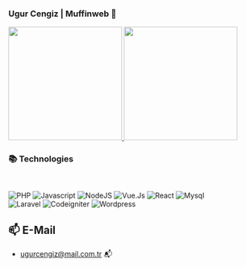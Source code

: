### Ugur Cengiz | Muffinweb 👋


<a href="https://github.com/muffinweb">
  <img height="225" src="https://github-readme-stats.vercel.app/api?username=muffinweb&show_icons=true&theme=dark&include_all_commits=true&count_private=true"/>
  <img height="225" src="https://github-readme-stats.vercel.app/api/top-langs/?username=muffinweb&theme=dark"/>
</a>


### 📚 Technologies

<br>

<p>
  <img alt="PHP" src="https://img.shields.io/badge/PHP%207+-2196f3?style=for-the-badge&logo=php&logoColor=white"/>
  <img alt="Javascript" src="https://img.shields.io/badge/Javascript-E34F26?style=for-the-badge&logo=javascript&logoColor=yellow"/>
  <img alt="NodeJS" src="https://img.shields.io/badge/NodeJS-2196f3?style=for-the-badge&logo=node&logoColor=white"/>
  <img alt="Vue.Js" src="https://img.shields.io/badge/-Vue.js-black?style=for-the-badge&logo=vue.js"/>
  <img alt="React" src="https://img.shields.io/badge/react-%2320232a.svg?style=for-the-badge&logo=react&logoColor=%2361DAFB"/>
  <img alt="Mysql" src="https://img.shields.io/badge/MySQL-23486d?style=for-the-badge&logo=mysql&logoColor=white"/>
  <br>
  <img alt="Laravel" src="https://img.shields.io/badge/Laravel-007fff?style=for-the-badge&logo=Laravel&logoColor=white"/>
  <img alt="Codeigniter" src="https://img.shields.io/badge/Codeigniter-007fff?style=for-the-badge&logo=Codeigniter&logoColor=white"/>
  <img alt="Wordpress" src="https://img.shields.io/badge/Wordpress-007fff?style=for-the-badge&logo=Wordpress&logoColor=white"/>
</p>

## 📫 E-Mail
-  ugurcengiz@mail.com.tr 📬
